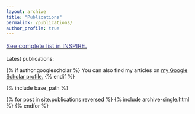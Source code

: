 ```yaml
---
layout: archive
title: "Publications"
permalink: /publications/
author_profile: true
---
```




<a style="line-height: 1.5;" href="http://inspirehep.net/author/profile/A.Celis.1"><span style="color: #474791;"><span style="font-size: medium;">See complete list in INSPIRE.</span></span></a>

<p>Latest publications:</p>

{% if author.googlescholar %}
  You can also find my articles on <u><a href="{{author.googlescholar}}">my Google Scholar profile</a>.</u>
{% endif %}

{% include base_path %}

{% for post in site.publications reversed %}
  {% include archive-single.html %}
{% endfor %}



